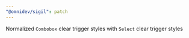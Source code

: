 ```yaml
---
"@omnidev/sigil": patch
---
```


Normalized `Combobox` clear trigger styles with `Select` clear trigger styles
